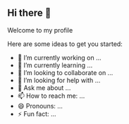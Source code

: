 ## Hi there 👋

Welcome to my profile

Here are some ideas to get you started:

- 🔭 I’m currently working on ...
- 🌱 I’m currently learning ...
- 👯 I’m looking to collaborate on ...
- 🤔 I’m looking for help with ...
- 💬 Ask me about ...
- 📫 How to reach me: ...
- 😄 Pronouns: ...
- ⚡ Fun fact: ...

<!--
**huldabahringer223223/huldabahringer223223** is a ✨ _special_ ✨ repository because its `README.md` (this file) appears on your GitHub profile.


-->
